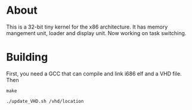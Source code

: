 # About
This is a 32-bit tiny kernel for the x86 architecture. It has memory mangement unit, loader and display unit. Now working on task switching.

# Building
First, you need a GCC that can compile and link i686 elf and a VHD file. Then

`make`

`./update_VHD.sh /vhd/location`
